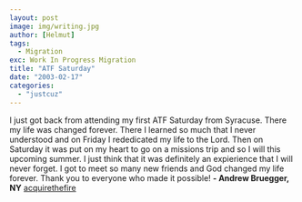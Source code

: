 ```yaml
---
layout: post
image: img/writing.jpg
author: [Helmut]
tags:
  - Migration
exc: Work In Progress Migration
title: "ATF Saturday"
date: "2003-02-17"
categories: 
  - "justcuz"
---
```


I just got back from attending my first ATF Saturday from Syracuse. There my life was changed forever. There I learned so much that I never understood and on Friday I rededicated my life to the Lord. Then on Saturday it was put on my heart to go on a missions trip and so I will this upcoming summer. I just think that it was definitely an expierience that I will never forget. I got to meet so many new friends and God changed my life forever. Thank you to everyone who made it possible! **\- Andrew Bruegger, NY** [acquirethefire](http://www.acquirethefire.com/)
